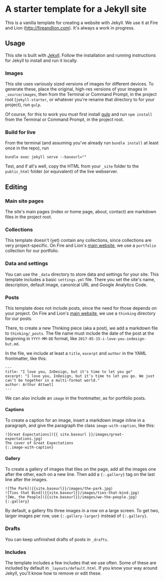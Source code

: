 # A starter template for a Jekyll site

This is a vanilla template for creating a website with Jekyll. We use it at Fire and Lion (http://fireandlion.com). It's always a work in progress.

## Usage

This site is built with [Jekyll](http://jekyllrb.com). Follow the installation and running instructions for Jekyll to install and run it locally.

### Images

This site uses variously sized versions of images for different devices. To generate these, place the original, high-res versions of your images in `_source/images`, then from the Terminal or Command Prompt, in the project root (`jekyll-starter`, or whatever you're rename that directory to for your project), run `gulp`.

Of course, for this to work you must first install [gulp](https://gulpjs.com/) and run `npm install` from the Terminal or Command Prompt, in the project root.

### Build for live

From the terminal (and assuming you've already run `bundle install` at least once in the repo), run

```
bundle exec jekyll serve --baseurl=""
```

Test, and if all's well, copy the HTML from your `_site` folder to the `public_html` folder (or equivalent) of the live webserver.

## Editing

### Main site pages

The site's main pages (index or home page, about, contact) are markdown files in the project root.

### Collections

This template doesn't (yet) contain any collections, since collections are very project-specific. On Fire and Lion's [main website](https://fireandlion.com), we use a `portfolio` collection for our portfolio.

### Data and settings

You can use the `_data` directory to store data and settings for your site. This template includes a basic `settings.yml` file. There you set the site's name, description, default image, canonical URL and Google Analytics Code.

### Posts

This template does not include posts, since the need for those depends on your project. On Fire and Lion's [main website](https://fireandlion.com), we use a `thinking` directory for our posts.

There, to create a new Thinking piece (aka a post), we add a markdown file to `thinking/_posts`. The file name must include the date of the post at the beginning in `YYYY-MM-DD` format, like `2017-05-15-i-love-you-indesign-but.md`.

In the file, we include at least a `title`, `excerpt` and `author` in the YAML frontmatter, like this:

```
---
title: "I love you, InDesign, but it's time to let you go"
excerpt: "I love you, InDesign, but it’s time to let you go. We just can’t be together in a multi-format world."
author: Arthur Attwell
---
```

We can also include an `image` in the frontmatter, as for portfolio posts.

#### Captions

To create a caption for an image, insert a markdown image inline in a paragraph, and give the paragraph the class `image-with-caption`, like this:

```
![Great Expectations]({{ site.baseurl }}/images/great-expectations.jpg)
The cover of Great Expectations
{:.image-with-caption}
```

#### Gallery

To create a gallery of images that tiles on the page, add all the images one after the other, each on a new line. Then add a `{:.gallery}` tag on the last line after the images.

```
![The Park]({{site.baseurl}}/images/the-park.jpg)
![Ties that Bind]({{site.baseurl}}/images/ties-that-bind.jpg)
![We, the People]({{site.baseurl}}/images/we-the-people.jpg)
{:.gallery}
```

By default, a gallery fits three images in a row on a large screen. To get two, larger images per row, use `{:.gallery-larger}` instead of `{:.gallery}`.

### Drafts

You can keep unfinished drafts of posts in `_drafts`.

### Includes

The template includes a few includes that we use often. Some of these are included by default in `_layouts/default.html`. If you know your way around Jekyll, you'll know how to remove or edit these.
